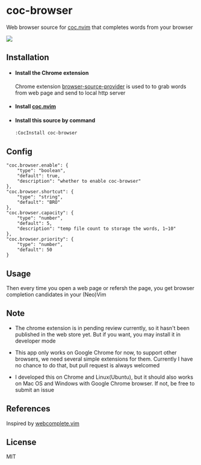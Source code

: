 # coc-browser

Web browser source for [coc.nvim](https://github.com/neoclide/coc.nvim) that completes words from your browser

![](https://user-images.githubusercontent.com/20282795/58379943-f61ae080-7fdc-11e9-98f7-575214fd1a48.gif)

## Installation

- #### Install the Chrome extension

    Chrome extension [browser-source-provider]() is used to to grab words from web page and send to local http server


- #### Install [coc.nvim](https://github.com/neoclide/coc.nvim)

- #### Install this source by command

    ```
    :CocInstall coc-browser
    ```

## Config

```jsonc
"coc.browser.enable": {
    "type": "boolean",
    "default": true,
    "description": "whether to enable coc-browser"
},
"coc.browser.shortcut": {
    "type": "string",
    "default": "BRO"
},
"coc.browser.capacity": {
    "type": "number",
    "default": 5,
    "description": "temp file count to storage the words, 1~10"
},
"coc.browser.priority": {
    "type": "number",
    "default": 50
}
```


## Usage

Then every time you open a web page or refersh the page, you get browser completion candidates in your (Neo)Vim

## Note

- The chrome extension is in pending review currently, so it hasn't been published in the web store yet. 
    But if you want, you may install it in developer mode

- This app only works on Google Chrome for now, to support other browsers, we need several simple extensions for them. Currently I have no chance to do that, but pull request is always welcomed

- I developed this on Chrome and Linux(Ubuntu), but it should also works on Mac OS and Windows with Google Chrome browser. If not, be free to submit an issue

## References

Inspired by [webcomplete.vim](https://github.com/thalesmello/webcomplete.vim)

## License

MIT
